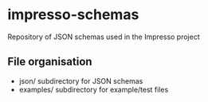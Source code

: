 # impresso-schemas
Repository of JSON schemas used in the Impresso project


## File organisation
 - json/ subdirectory for JSON schemas
 - examples/ subdirectory for example/test files
 
 
